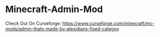 # Minecraft-Admin-Mod

Check Out On Curseforge: https://www.curseforge.com/minecraft/mc-mods/admin-thats-made-by-alexidians-fixed-categoy

